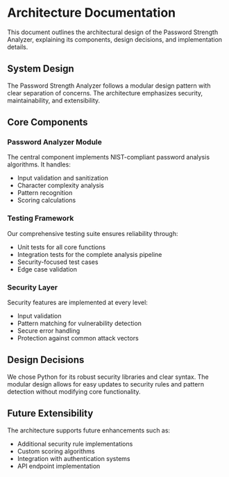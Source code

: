 # Architecture Documentation

This document outlines the architectural design of the Password Strength Analyzer, explaining its components, design decisions, and implementation details.

## System Design

The Password Strength Analyzer follows a modular design pattern with clear separation of concerns. The architecture emphasizes security, maintainability, and extensibility.

## Core Components

### Password Analyzer Module
The central component implements NIST-compliant password analysis algorithms. It handles:
- Input validation and sanitization
- Character complexity analysis
- Pattern recognition
- Scoring calculations

### Testing Framework
Our comprehensive testing suite ensures reliability through:
- Unit tests for all core functions
- Integration tests for the complete analysis pipeline
- Security-focused test cases
- Edge case validation

### Security Layer
Security features are implemented at every level:
- Input validation
- Pattern matching for vulnerability detection
- Secure error handling
- Protection against common attack vectors

## Design Decisions

We chose Python for its robust security libraries and clear syntax. The modular design allows for easy updates to security rules and pattern detection without modifying core functionality.

## Future Extensibility

The architecture supports future enhancements such as:
- Additional security rule implementations
- Custom scoring algorithms
- Integration with authentication systems
- API endpoint implementation
  